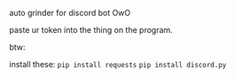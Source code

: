 auto grinder for discord bot OwO

paste ur token into the thing on the program.


btw:

install these:
```pip install requests```
```pip install discord.py```
